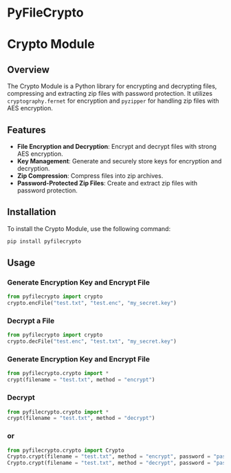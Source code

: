 # PyFileCrypto
# Crypto Module

## Overview

The Crypto Module is a Python library for encrypting and decrypting files, compressing and extracting zip files with password protection. It utilizes `cryptography.fernet` for encryption and `pyzipper` for handling zip files with AES encryption.

## Features

- **File Encryption and Decryption**: Encrypt and decrypt files with strong AES encryption.
- **Key Management**: Generate and securely store keys for encryption and decryption.
- **Zip Compression**: Compress files into zip archives.
- **Password-Protected Zip Files**: Create and extract zip files with password protection.

## Installation

To install the Crypto Module, use the following command:

```sh
pip install pyfilecrypto
```

## Usage
### Generate Encryption Key and Encrypt File
``` python
from pyfilecrypto import crypto
crypto.encFile("test.txt", "test.enc", "my_secret.key")
```

### Decrypt a File
``` python
from pyfilecrypto import crypto
crypto.decFile("test.enc", "test.txt", "my_secret.key")
```
### Generate Encryption Key and Encrypt File
``` python
from pyfilecrypto.crypto import *
crypt(filename = "test.txt", method = "encrypt")
```
### Decrypt
```python
from pyfilecrypto.crypto import *
crypt(filename = "test.txt", method = "decrypt")
```

### or
``` python
from pyfilecrypto.crypto import Crypto
Crypto.crypt(filename = "test.txt", method = "encrypt", password = "password")
Crypto.crypt(filename = "test.txt", method = "decrypt", password = "password")
```


